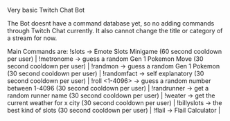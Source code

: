 Very basic Twitch Chat Bot 

The Bot doesnt have a command database yet, so no adding commands through Twitch Chat currently.
It also cannot change the title or category of a stream for now.

Main Commands are:
!slots -> Emote Slots Minigame (60 second cooldown per user) |
!metronome <move> -> guess a random Gen 1 Pokemon Move (30 second cooldown per user) |
!randmon <mon> -> guess a random Gen 1 Pokemon (30 second cooldown per user) |
!randomfact -> self explanatory (30 second cooldown per user) |
!roll <1-4096> -> guess a random number between 1-4096 (30 second cooldown per user) |
!randrunner -> get a random runner name (30 second cooldown per user) |
!weater <city> -> get the current weather for x city (30 second cooldown per user) |
!billyslots -> the best kind of slots (30 second cooldown per user) |
!flail <current max HP> -> Flail Calculator |
